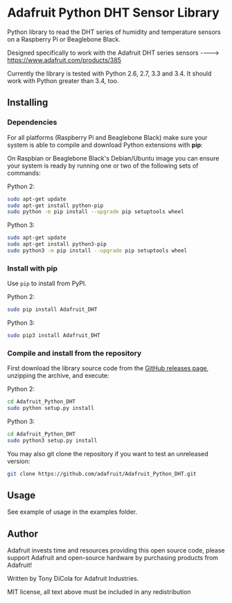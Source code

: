 Adafruit Python DHT Sensor Library
==================================

Python library to read the DHT series of humidity and temperature sensors on a
Raspberry Pi or Beaglebone Black.

Designed specifically to work with the Adafruit DHT series sensors ---->
https://www.adafruit.com/products/385

Currently the library is tested with Python 2.6, 2.7, 3.3 and 3.4. It should
work with Python greater than 3.4, too.

Installing
----------

### Dependencies

For all platforms (Raspberry Pi and Beaglebone Black) make sure your system is
able to compile and download Python extensions with **pip**:

On Raspbian or Beaglebone Black's Debian/Ubuntu image you can ensure your
system is ready by running one or two of the following sets of commands:

Python 2:

````sh
sudo apt-get update
sudo apt-get install python-pip
sudo python -m pip install --upgrade pip setuptools wheel
````

Python 3:

````sh
sudo apt-get update
sudo apt-get install python3-pip
sudo python3 -m pip install --upgrade pip setuptools wheel
````

### Install with pip

Use `pip` to install from PyPI.

Python 2:

```sh
sudo pip install Adafruit_DHT
```

Python 3:

```sh
sudo pip3 install Adafruit_DHT
```

### Compile and install from the repository

First download the library source code from the [GitHub releases
page](https://github.com/adafruit/Adafruit_Python_DHT/releases), unzipping the
archive, and execute:

Python 2:

```sh
cd Adafruit_Python_DHT
sudo python setup.py install
```

Python 3:

```sh
cd Adafruit_Python_DHT
sudo python3 setup.py install
```

You may also git clone the repository if you want to test an unreleased
version:

```sh
git clone https://github.com/adafruit/Adafruit_Python_DHT.git
```

Usage
-----

See example of usage in the examples folder.

Author
------

Adafruit invests time and resources providing this open source code, please
support Adafruit and open-source hardware by purchasing products from Adafruit!

Written by Tony DiCola for Adafruit Industries.

MIT license, all text above must be included in any redistribution
